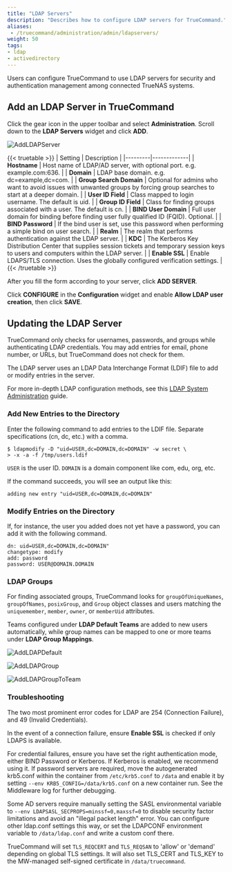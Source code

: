```yaml
---
title: "LDAP Servers"
description: "Describes how to configure LDAP servers for TrueCommand."
aliases:
 - /truecommand/administration/admin/ldapservers/
weight: 50
tags:
- ldap
- activedirectory
---
```


Users can configure TrueCommand to use LDAP servers for security and authentication management among connected TrueNAS systems.

## Add an LDAP Server in TrueCommand

Click the gear icon in the upper toolbar and select **Administration**. Scroll down to the **LDAP Servers** widget and click **ADD**.

![AddLDAPServer](/images/TrueCommand/Administration/AddLDAPServerScreen.png "Add LDAP Servers")

{{< truetable >}}
| Setting | Description |
|---------|-------------|
| **Hostname** | Host name of LDAP/AD server, with optional port. e.g. example.com:636. |
| **Domain** | LDAP base domain. e.g. dc=example,dc=com. |
| **Group Search Domain** | Optional for admins who want to avoid issues with unwanted groups by forcing group searches to start at a deeper domain. |
| **User ID Field** | Class mapped to login username. The default is uid. |
| **Group ID Field** | Class for finding groups associated with a user. The default is cn. |
| **BIND User Domain** | Full user domain for binding before finding user fully qualified ID (FQID). Optional. |
| **BIND Password** | If the bind user is set, use this password when performing a simple bind on user search. |
| **Realm** | The realm that performs authentication against the LDAP server. |
| **KDC** | The Kerberos Key Distribution Center that supplies session tickets and temporary session keys to users and computers within the LDAP server. |
| **Enable SSL** | Enable LDAPS/TLS connection. Uses the globally configured verification settings. |
{{< /truetable >}}

After you fill the form according to your server, click **ADD SERVER**.

Click **CONFIGURE** in the **Configuration** widget and enable **Allow LDAP user creation**, then click **SAVE**.

## Updating the LDAP Server

TrueCommand only checks for usernames, passwords, and groups while authenticating LDAP credentials. You may add entries for email, phone number, or URLs, but TrueCommand does not check for them.

The LDAP server uses an LDAP Data Interchange Format (LDIF) file to add or modify entries in the server.

For more in-depth LDAP configuration methods, see this [LDAP System Administration](https://www.oreilly.com/library/view/ldap-system-administration/1565924916/ch04s05.html) guide.

### Add New Entries to the Directory

Enter the following command to add entries to the LDIF file. Separate specifications (cn, dc, etc.) with a comma. 

```
$ ldapmodify -D "uid=USER,dc=DOMAIN,dc=DOMAIN" -w secret \
> -x -a -f /tmp/users.ldif
```

`USER` is the user ID.
`DOMAIN` is a domain component like com, edu, org, etc.

If the command succeeds, you will see an output like this:

`adding new entry "uid=USER,dc=DOMAIN,dc=DOMAIN"`

### Modify Entries on the Directory

If, for instance, the user you added does not yet have a password, you can add it with the following command.

```
dn: uid=USER,dc=DOMAIN,dc=DOMAIN"
changetype: modify
add: password
password: USER@DOMAIN.DOMAIN
```

### LDAP Groups

For finding associated groups, TrueCommand looks for `groupOfUniqueNames`, `groupOfNames`, `posixGroup`, and `Group` object classes and users matching the `uniquemember`, `member`, `owner`, or `memberUid` attributes.

Teams configured under **LDAP Default Teams** are added to new users automatically, while group names can be mapped to one or more teams under **LDAP Group Mappings**.

![AddLDAPDefault](/images/TrueCommand/Administration/AddLDAPDefault.png "Add Default Teams")

![AddLDAPGroup](/images/TrueCommand/Administration/AddLDAPGroup.png "Add LDAP Group")

![AddLDAPGroupToTeam](/images/TrueCommand/Administration/AddLDAPGroupToTeam.png "Tie LDAP Group to Team")


### Troubleshooting

The two most prominent error codes for LDAP are 254 (Connection Failure), and 49 (Invalid Credentials). 

In the event of a connection failure, ensure **Enable SSL** is checked if only LDAPS is available. 

For credential failures, ensure you have set the right authentication mode, either BIND Password or Kerberos. If Kerberos is enabled, we recommend using it. If password servers are required, move the autogenerated krb5.conf within the container from `/etc/krb5.conf` to `/data` and enable it by setting `--env KRB5_CONFIG=/data/krb5.conf` on a new container run. See the Middleware log for further debugging. 

Some AD servers require manually setting the SASL environmental variable to `--env LDAPSASL_SECPROPS=minssf=0,maxssf=0` to disable security factor limitations and avoid an "illegal packet length" error. You can configure other ldap.conf settings this way, or set the LDAPCONF environment variable to `/data/ldap.conf` and write a custom conf there. 

TrueCommand will set `TLS_REQCERT` and `TLS_REQSAN` to 'allow' or 'demand' depending on global TLS settings. It will also set TLS_CERT and TLS_KEY to the MW-managed self-signed certificate in `/data/truecommand`.

